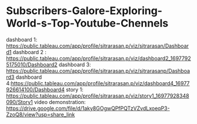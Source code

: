 # Subscribers-Galore-Exploring-World-s-Top-Youtube-Chennels
dashboard 1: https://public.tableau.com/app/profile/sitrarasan.p/viz/sitrarasan/Dashboard1
dashboard 2 : https://public.tableau.com/app/profile/sitrarasan.p/viz/dashboard2_16977925175010/Dashboard2
dashboard 3: https://public.tableau.com/app/profile/sitrarasan.p/viz/sitrarasanp/Dashboard3
dashboard 4:https://public.tableau.com/app/profile/sitrarasan.p/viz/dashboard4_16977926614100/Dashboard4
story 1: https://public.tableau.com/app/profile/sitrarasan.p/viz/story1_16977928348090/Story1
video demonstration: https://drive.google.com/file/d/1aky8GOgwQPfPQTzVZvdLxoeqP3-ZzoQ8/view?usp=share_link
